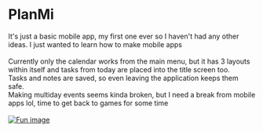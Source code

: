 # PlanMi

It's just a basic mobile app, my first one ever so I haven't had any other ideas. I just wanted to learn how to make mobile apps</br>
</br>
Currently only the calendar works from the main menu, but it has 3 layouts within itself and tasks from today are placed into the title screen too.</br>
Tasks and notes are saved, so even leaving the application keeps them safe.</br>
Making multiday events seems kinda broken, but I need a break from mobile apps lol, time to get back to games for some time
</br>
</br>
[![Fun image](https://hc-cdn.hel1.your-objectstorage.com/s/v3/2537777d21fb90d370710458ab722d2bace30ba8_image.png)](a)
